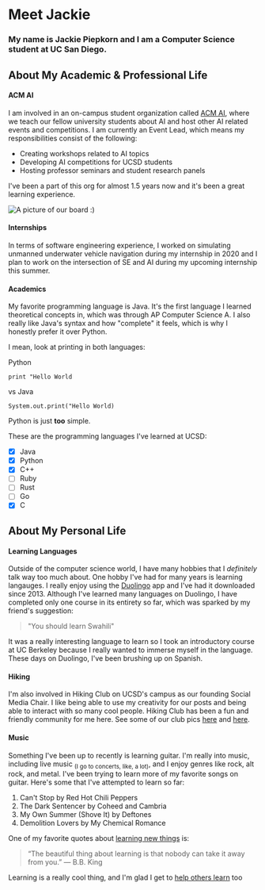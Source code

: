 # Meet Jackie

### My name is Jackie Piepkorn and I am a Computer Science student at UC San Diego.

## About My Academic & Professional Life
#### ACM AI
I am involved in an on-campus student organization called [ACM AI](https://ai.acmucsd.com/), where we teach
our fellow university students about AI and host other AI related events and competitions.
I am currently an Event Lead, which means my responsibilities consist of the following:
- Creating workshops related to AI topics
- Developing AI competitions for UCSD students
- Hosting professor seminars and student research panels

I've been a part of this org for almost 1.5 years now and it's been a great learning experience.

![A picture of our board :)](https://i.imgur.com/oX4Fu5H.png)

#### Internships
In terms of software engineering experience, I worked on simulating unmanned underwater
vehicle navigation during my internship in 2020 and I plan to work on the intersection of
SE and AI during my upcoming internship this summer.

#### Academics
My favorite programming language is Java. It's the first language I learned theoretical concepts in,
which was through AP Computer Science A. I also really like Java's syntax and how "complete" it feels, which is why I honestly prefer it over Python.

I mean, look at printing in both languages:

Python
```
print "Hello World
```
vs
Java
```
System.out.print("Hello World)
```
Python is just __too__ simple.

These are the programming languages I've learned at UCSD:
- [x] Java
- [x] Python
- [x] C++
- [ ] Ruby
- [ ] Rust
- [ ] Go
- [x] C

## About My Personal Life
#### Learning Languages
Outside of the computer science world, I have many hobbies that I *definitely* talk
way too much about. One hobby I've had for many years is learning langauges. I really
enjoy using the [Duolingo](https://duolingo.com) app and I've had it downloaded since 2013. Although I've learned
many languages on Duolingo, I have completed only one course in its entirety so far, which was sparked by my friend's suggestion:
> "You should learn Swahili"

It was a really interesting language to learn so I took an introductory course at UC Berkeley
because I really wanted to immerse myself in the language. These days on Duolingo, I've been brushing up on Spanish.

#### Hiking
I'm also involved in Hiking Club on UCSD's campus as our founding Social Media Chair.
I like being able to use my creativity for our posts and being able to interact with
so many cool people. Hiking Club has been a fun and friendly community for me here. See some of our club pics [here](hikinggbm.jpg) and [here](sunsetcliffs.jpg).

#### Music
Something I've been up to recently is learning guitar. I'm really into music, including live music <sub>(I go to concerts, like, a lot)</sub>, and I enjoy genres like rock, alt rock, and metal. I've been trying to learn more of my favorite songs on guitar. Here's some that I've attempted to learn so far:
1. Can't Stop by Red Hot Chili Peppers
2. The Dark Sentencer by Coheed and Cambria
3. My Own Summer (Shove It) by Deftones
4. Demolition Lovers by My Chemical Romance

One of my favorite quotes about [learning new things](https://github.com/jackiepiepkorn/CSE-110-Lab/blob/main/index.md#learning-languages) is:
> “The beautiful thing about learning is that nobody can take it away from you.”
― B.B. King

Learning is a really cool thing, and I'm glad I get to [help others learn](https://github.com/jackiepiepkorn/CSE-110-Lab/blob/main/index.md#acm-ai) too
